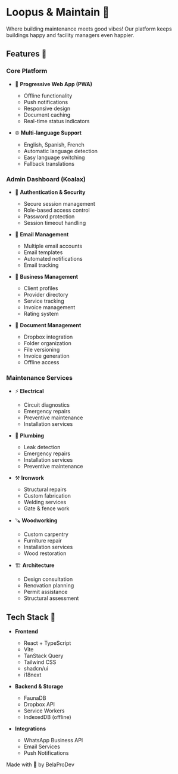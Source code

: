 # Loopus & Maintain 🌸

Where building maintenance meets good vibes! Our platform keeps buildings happy and facility managers even happier. 

## Features 🌺

### Core Platform
- 🚀 **Progressive Web App (PWA)**
  - Offline functionality
  - Push notifications
  - Responsive design
  - Document caching
  - Real-time status indicators

- 🌐 **Multi-language Support**
  - English, Spanish, French
  - Automatic language detection
  - Easy language switching
  - Fallback translations

### Admin Dashboard (Koalax)
- 🔐 **Authentication & Security**
  - Secure session management
  - Role-based access control
  - Password protection
  - Session timeout handling

- 📧 **Email Management**
  - Multiple email accounts
  - Email templates
  - Automated notifications
  - Email tracking

- 💼 **Business Management**
  - Client profiles
  - Provider directory
  - Service tracking
  - Invoice management
  - Rating system

- 📂 **Document Management**
  - Dropbox integration
  - Folder organization
  - File versioning
  - Invoice generation
  - Offline access

### Maintenance Services
- ⚡ **Electrical**
  - Circuit diagnostics
  - Emergency repairs
  - Preventive maintenance
  - Installation services

- 🔧 **Plumbing**
  - Leak detection
  - Emergency repairs
  - Installation services
  - Preventive maintenance

- ⚒️ **Ironwork**
  - Structural repairs
  - Custom fabrication
  - Welding services
  - Gate & fence work

- 🪚 **Woodworking**
  - Custom carpentry
  - Furniture repair
  - Installation services
  - Wood restoration

- 🏗️ **Architecture**
  - Design consultation
  - Renovation planning
  - Permit assistance
  - Structural assessment

## Tech Stack 🌹

- **Frontend**
  - React + TypeScript
  - Vite
  - TanStack Query
  - Tailwind CSS
  - shadcn/ui
  - i18next

- **Backend & Storage**
  - FaunaDB
  - Dropbox API
  - Service Workers
  - IndexedDB (offline)

- **Integrations**
  - WhatsApp Business API
  - Email Services
  - Push Notifications

Made with 💖 by BelaProDev